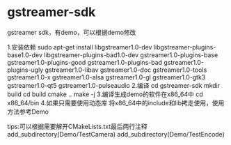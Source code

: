 # gstreamer-sdk
gstreamer sdk，有demo，可以根据demo修改

1.安装依赖
sudo apt-get install libgstreamer1.0-dev libgstreamer-plugins-base1.0-dev libgstreamer-plugins-bad1.0-dev gstreamer1.0-plugins-base gstreamer1.0-plugins-good gstreamer1.0-plugins-bad gstreamer1.0-plugins-ugly gstreamer1.0-libav gstreamer1.0-doc gstreamer1.0-tools gstreamer1.0-x gstreamer1.0-alsa gstreamer1.0-gl gstreamer1.0-gtk3 gstreamer1.0-qt5 gstreamer1.0-pulseaudio 
2.编译
cd gstreamer-sdk
mkdir build
cd build
cmake ..
make -j
3.编译生成demo的软件在x86_64中
cd x86_64/bin
4.如果只需要使用动态库
将x86_64中的include和lib拷走使用，使用方法参考Demo

tips:可以根据需要解开CMakeLists.txt最后两行注释
add_subdirectory(Demo/TestCamera)
add_subdirectory(Demo/TestEncode)
